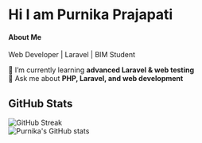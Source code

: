 # Hi I am Purnika Prajapati
<h4>About Me</h1>

Web Developer | Laravel | BIM Student  

🌱 I’m currently learning **advanced Laravel & web testing**  
💬 Ask me about **PHP, Laravel, and web development**  

## GitHub Stats  

![GitHub Streak](https://github-readme-streak-stats.herokuapp.com/?user=purnikaprajapati12&theme=dark)  
![Purnika's GitHub stats](https://github-readme-stats.vercel.app/api?username=purnikaprajapati12&show_icons=true&theme=dark)  
